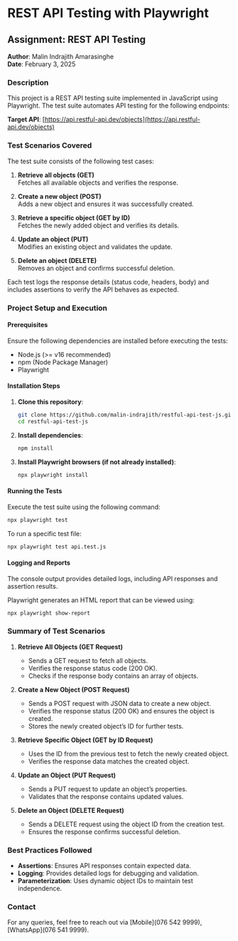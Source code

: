 
# REST API Testing with Playwright

## Assignment: REST API Testing  
**Author**: Malin Indrajith Amarasinghe  
**Date**: February 3, 2025  

### Description  

This project is a REST API testing suite implemented in JavaScript using Playwright. The test suite automates API testing for the following endpoints:

**Target API**: [https://api.restful-api.dev/objects](https://api.restful-api.dev/objects)

### Test Scenarios Covered  

The test suite consists of the following test cases:

1. **Retrieve all objects (GET)**  
   Fetches all available objects and verifies the response.

2. **Create a new object (POST)**  
   Adds a new object and ensures it was successfully created.

3. **Retrieve a specific object (GET by ID)**  
   Fetches the newly added object and verifies its details.

4. **Update an object (PUT)**  
   Modifies an existing object and validates the update.

5. **Delete an object (DELETE)**  
   Removes an object and confirms successful deletion.

Each test logs the response details (status code, headers, body) and includes assertions to verify the API behaves as expected.

### Project Setup and Execution  

#### Prerequisites  

Ensure the following dependencies are installed before executing the tests:

- Node.js (>= v16 recommended)
- npm (Node Package Manager)
- Playwright

#### Installation Steps  

1. **Clone this repository**:
   ```bash
   git clone https://github.com/malin-indrajith/restful-api-test-js.git
   cd restful-api-test-js
   ```

2. **Install dependencies**:
   ```bash
   npm install
   ```

3. **Install Playwright browsers (if not already installed)**:
   ```bash
   npx playwright install
   ```

#### Running the Tests  

Execute the test suite using the following command:  
```bash
npx playwright test
```

To run a specific test file:  
```bash
npx playwright test api.test.js
```

#### Logging and Reports  

The console output provides detailed logs, including API responses and assertion results.

Playwright generates an HTML report that can be viewed using:  
```bash
npx playwright show-report
```

### Summary of Test Scenarios  

1. **Retrieve All Objects (GET Request)**  
   - Sends a GET request to fetch all objects.  
   - Verifies the response status code (200 OK).  
   - Checks if the response body contains an array of objects.

2. **Create a New Object (POST Request)**  
   - Sends a POST request with JSON data to create a new object. 
   - Verifies the response status (200 OK) and ensures the object is created.  
   - Stores the newly created object’s ID for further tests.

3. **Retrieve Specific Object (GET by ID Request)**  
   - Uses the ID from the previous test to fetch the newly created object.  
   - Verifies the response data matches the created object.

4. **Update an Object (PUT Request)**  
   - Sends a PUT request to update an object’s properties.  
   - Validates that the response contains updated values.

5. **Delete an Object (DELETE Request)**  
   - Sends a DELETE request using the object ID from the creation test.  
   - Ensures the response confirms successful deletion.

### Best Practices Followed  

- **Assertions**: Ensures API responses contain expected data.
- **Logging**: Provides detailed logs for debugging and validation.
- **Parameterization**: Uses dynamic object IDs to maintain test independence.

### Contact  

For any queries, feel free to reach out via [Mobile](076 542 9999), [WhatsApp](076 541 9999).